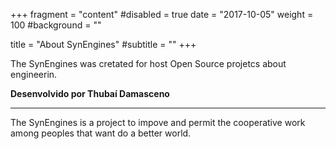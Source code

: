 +++
fragment = "content"
#disabled = true
date = "2017-10-05"
weight = 100
#background = ""

title = "About SynEngines"
#subtitle = ""
+++

The SynEngines was cretated for host Open Source projetcs about engineerin.



**Desenvolvido por Thubaí Damasceno**

---

The SynEngines is a project to impove and permit the cooperative work among peoples that want do a better world.


